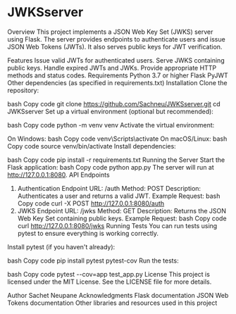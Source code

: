 # JWKSserver

Overview
This project implements a JSON Web Key Set (JWKS) server using Flask. The server provides endpoints to authenticate users and issue JSON Web Tokens (JWTs). It also serves public keys for JWT verification.

Features
Issue valid JWTs for authenticated users.
Serve JWKS containing public keys.
Handle expired JWTs and JWKs.
Provide appropriate HTTP methods and status codes.
Requirements
Python 3.7 or higher
Flask
PyJWT
Other dependencies (as specified in requirements.txt)
Installation
Clone the repository:

bash
Copy code
git clone https://github.com/Sachneu/JWKSserver.git
cd JWKSserver
Set up a virtual environment (optional but recommended):

bash
Copy code
python -m venv venv
Activate the virtual environment:

On Windows:
bash
Copy code
venv\Scripts\activate
On macOS/Linux:
bash
Copy code
source venv/bin/activate
Install dependencies:

bash
Copy code
pip install -r requirements.txt
Running the Server
Start the Flask application:
bash
Copy code
python app.py
The server will run at http://127.0.0.1:8080.
API Endpoints
1. Authentication Endpoint
URL: /auth
Method: POST
Description: Authenticates a user and returns a valid JWT.
Example Request:
bash
Copy code
curl -X POST http://127.0.0.1:8080/auth
2. JWKS Endpoint
URL: /jwks
Method: GET
Description: Returns the JSON Web Key Set containing public keys.
Example Request:
bash
Copy code
curl http://127.0.0.1:8080/jwks
Running Tests
You can run tests using pytest to ensure everything is working correctly.

Install pytest (if you haven't already):

bash
Copy code
pip install pytest pytest-cov
Run the tests:

bash
Copy code
pytest --cov=app test_app.py
License
This project is licensed under the MIT License. See the LICENSE file for more details.

Author
Sachet Neupane
Acknowledgments
Flask documentation
JSON Web Tokens documentation
Other libraries and resources used in this project
